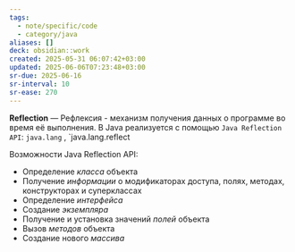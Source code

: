 ```yaml
---
tags:
  - note/specific/code
  - category/java
aliases: []
deck: obsidian::work
created: 2025-05-31 06:07:42+03:00
updated: 2025-06-06T07:23:48+03:00
sr-due: 2025-06-16
sr-interval: 10
sr-ease: 270
---
```


**Reflection**
—
Рефлексия - механизм получения данных о программе во время её выполнения. В Java реализуется с помощью `Java Reflection API`: `java.lang` , `java.lang.reflect

Возможности Java Reflection API:
- Определение *класса* объекта
- Получение *информации* о модификаторах доступа, полях, методах, конструкторах и суперклассах
- Определение *интерфейса*
- Создание *экземпляра*
- Получение и установка значений *полей* объекта
- Вызов *методов* объекта
- Создание нового *массива*
